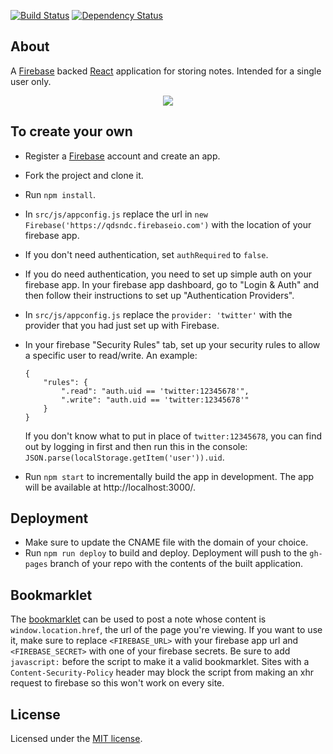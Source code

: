 [![Build Status](https://travis-ci.org/kentor/notejs-react.svg?branch=master)](https://travis-ci.org/kentor/notejs-react)
[![Dependency
Status](https://david-dm.org/kentor/notejs-react.svg?style=flat)](https://david-dm.org/kentor/notejs-react)

## About
A [Firebase](https://www.firebase.com/) backed [React](https://facebook.github.io/react/) application for storing notes. Intended for a single user only.

<p align="center">
  <img src="http://i.imgur.com/buwmSol.png" />
</p>

## To create your own
- Register a [Firebase](https://www.firebase.com/) account and create an app.
- Fork the project and clone it.
- Run `npm install`.
- In `src/js/appconfig.js` replace the url in `new Firebase('https://qdsndc.firebaseio.com')` with the location of your firebase app.
- If you don't need authentication, set `authRequired` to `false`.
- If you do need authentication, you need to set up simple auth on your firebase app. In your firebase app dashboard, go to "Login & Auth" and then follow their instructions to set up "Authentication Providers".
- In `src/js/appconfig.js` replace the `provider: 'twitter'` with the provider that you had just set up with Firebase.
- In your firebase "Security Rules" tab, set up your security rules to allow a specific user to read/write. An example:

    ```
    {
        "rules": {
            ".read": "auth.uid == 'twitter:12345678'",
            ".write": "auth.uid == 'twitter:12345678'"
        }
    }
    ```

    If you don't know what to put in place of `twitter:12345678`, you can find out by logging in first and then run this in the console: `JSON.parse(localStorage.getItem('user')).uid`.
- Run `npm start` to incrementally build the app in development. The app will be available at http://localhost:3000/.

## Deployment
- Make sure to update the CNAME file with the domain of your choice.
- Run `npm run deploy` to build and deploy. Deployment will push to the `gh-pages` branch of your repo with the contents of the built application.

## Bookmarklet
The [bookmarklet](bookmarklet.js) can be used to post a note whose content is `window.location.href`, the url of the page you're viewing.
If you want to use it, make sure to replace `<FIREBASE_URL>` with your firebase app url and `<FIREBASE_SECRET>` with one of your firebase secrets.
Be sure to add `javascript:` before the script to make it a valid bookmarklet.
Sites with a `Content-Security-Policy` header may block the script from making an xhr request to firebase so this won't work on every site.

## License
Licensed under the [MIT license](LICENSE).
